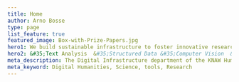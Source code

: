 ```yaml
---
title: Home
author: Arno Bosse
type: page
list_feature: true
featured_image: Box-with-Prize-Papers.jpg
hero1: We build sustainable infrastructure to foster innovative research connecting people, data, and collections.
hero2: &#35;Text Analysis  &#35;Structured Data &#35;Computer Vision  &#35;Spatial Computing &#35;Interface Design  &#35;Cloud Computing
meta_description: The Digital Infrastructure department of the KNAW Humanties Cluster creates digital tools and instrastructure for Digital Humanities.
meta_keyword: Digital Humanities, Science, tools, Research
---
```

